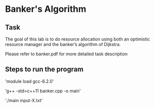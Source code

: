 # Banker's Algorithm

## Task
The goal of this lab is to do resource allocation using both an optimistic resource manager and the banker’s algorithm of Dijkstra.

Please refer to banker.pdf for more detailed task description

## Steps to run the program
'module load gcc-6.2.0'

'g++ -std=c++11 banker.cpp -o main'

'./main input-X.txt'
